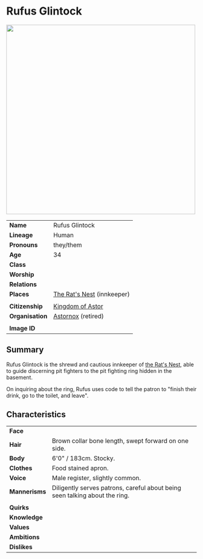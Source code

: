# Rufus Glintock

<img src="https://raw.githubusercontent.com/jesskelsall/astarus-images/main/characters/portraits/imageid.png" height="500" />

|||
| --- | --- |
| **Name** | Rufus Glintock | character.3
| **Lineage** | Human |
| **Pronouns** | they/them |
| **Age** | 34 |
| **Class** | |
| **Worship** | |
| **Relations** | |
| **Places** | [The Rat's Nest](../places/buildings/inns-taverns/the-rats-nest.md) (innkeeper) |
|||
| **Citizenship** | [Kingdom of Astor](../civilisations/kingdom-of-astor/kingdom-of-astor.md) |
| **Organisation** | [Astornox](../organisations/astornox/astornox.md) (retired) |
|||
| **Image ID** | |

## Summary

Rufus Glintock is the shrewd and cautious innkeeper of [the Rat's Nest](../places/buildings/inns-taverns/the-rats-nest.md), able to guide discerning pit fighters to the pit fighting ring hidden in the basement.

On inquiring about the ring, Rufus uses code to tell the patron to "finish their drink, go to the toilet, and leave".

## Characteristics

| | |
| --- | --- |
| **Face** | | characteristics.2
| **Hair** | Brown collar bone length, swept forward on one side. |
| **Body** | 6'0" / 183cm. Stocky. |
| **Clothes** | Food stained apron. |
| **Voice** | Male register, slightly common. |
| **Mannerisms** | Diligently serves patrons, careful about being seen talking about the ring. |
| | |
| **Quirks** | |
| **Knowledge** | |
| **Values** | |
| **Ambitions** | |
| **Dislikes** | |
